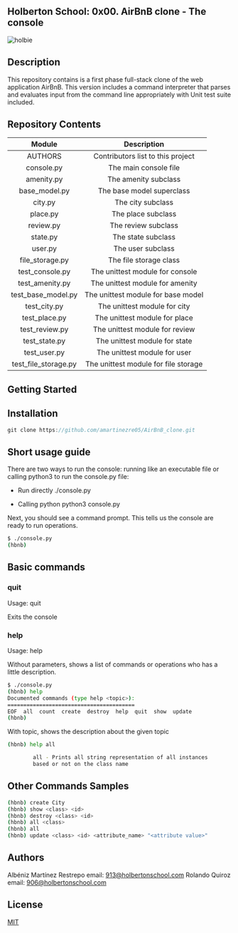 ## Holberton School: 0x00. AirBnB clone - The console

![holbie](https://holbertonintranet.s3.amazonaws.com/uploads/medias/2018/6/815046647d23428a14ca.png?X-Amz-Algorithm=AWS4-HMAC-SHA256&X-Amz-Credential=AKIARDDGGGOUXW7JF5MT%2F20191114%2Fus-east-1%2Fs3%2Faws4_request&X-Amz-Date=20191114T141415Z&X-Amz-Expires=86400&X-Amz-SignedHeaders=host&X-Amz-Signature=b3ab4587e3c7d1a579ae4f1ff292a05d43f5461ca9423a6e5acce7b18c268134)

## Description
This repository contains  is a  first phase full-stack clone of the web application AirBnB. This version includes a command interpreter that parses and evaluates input from the command line appropriately with Unit test suite included.

## Repository Contents

| Module| Description |
| :-:   | :-: |
| AUTHORS | Contributors list to this project |
| console.py | The main console file |
| amenity.py | The amenity subclass|
|base_model.py|The base model superclass|
|city.py|The city subclass|
|place.py|The place subclass|
|review.py|The review subclass|
|state.py | The state subclass|
|user.py | The user subclass|
|file_storage.py| The file storage class |
|test_console.py | The unittest module for console |
|test_amenity.py| The unittest module for amenity|
|test_base_model.py| The unittest module for base model |
|test_city.py| The unittest module for city |
|test_place.py| The unittest module for place |
|test_review.py| The unittest module for review |
|test_state.py| The unittest module for state |
|test_user.py| The unittest module for user |
|test_file_storage.py| The unittest module for file storage |

## Getting Started

## Installation

```js
git clone https://github.com/amartinezre05/AirBnB_clone.git
```

## Short usage guide

There are two ways to run the console: running like an executable file or calling python3 to run the console.py file:

* Run directly ./console.py

* Calling python python3 console.py

Next, you should see a command prompt. This tells us the console are ready to run operations.

```bash
$ ./console.py
(hbnb)
```
## Basic commands

### quit

Usage: quit

Exits the console

### help
Usage: help <topic>

Without parameters, shows a list of commands or operations who has a little description.

```sh
$ ./console.py 
(hbnb) help
Documented commands (type help <topic>):
========================================
EOF  all  count  create  destroy  help  quit  show  update
(hbnb)
```
With topic, shows the description about the given topic
```sh
(hbnb) help all

        all - Prints all string representation of all instances
        based or not on the class name
```
## Other Commands Samples
```sh
(hbnb) create City
(hbnb) show <class> <id>
(hbnb) destroy <class> <id>
(hbnb) all <class>
(hbnb) all
(hbnb) update <class> <id> <attribute_name> "<attribute value>"

```

## Authors
Albéniz Martínez Restrepo 
email: 913@holbertonschool.com
Rolando Quiroz 
email: 906@holbertonschool.com

## License
[MIT](https://choosealicense.com/licenses/mit/)